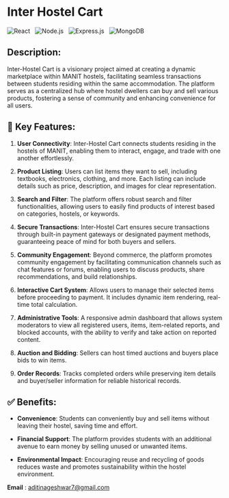 # Inter Hostel Cart

![React](https://img.shields.io/badge/Frontend-React-blue) &nbsp; ![Node.js](https://img.shields.io/badge/Backend-Node.js-yellowgreen) &nbsp; ![Express.js](https://img.shields.io/badge/Backend-Express.js-orange) &nbsp; ![MongoDB](https://img.shields.io/badge/Database-MongoDB-brightgreen)

<h2>Description:</h2>
Inter-Hostel Cart is a visionary project aimed at creating a dynamic marketplace within MANIT hostels, facilitating seamless transactions between students residing within the same accommodation. The platform serves as a centralized hub where hostel dwellers can buy and sell various products, fostering a sense of community and enhancing convenience for all users.

<h2>🚀 Key Features: </h2>

1. **User Connectivity**: Inter-Hostel Cart connects students residing in the hostels of MANIT, enabling them to interact, engage, and trade with one another effortlessly.

2. **Product Listing**: Users can list items they want to sell, including textbooks, electronics, clothing, and more. Each listing can include details such as price, description, and images for clear representation.

3. **Search and Filter**: The platform offers robust search and filter functionalities, allowing users to easily find products of interest based on categories, hostels, or keywords.

4. **Secure Transactions**: Inter-Hostel Cart ensures secure transactions through built-in payment gateways or designated payment methods, guaranteeing peace of mind for both buyers and sellers.

5. **Community Engagement**: Beyond commerce, the platform promotes community engagement by facilitating communication channels such as chat features or forums, enabling users to discuss products, share recommendations, and build relationships.

6. **Interactive Cart System**: Allows users to manage their selected items before proceeding to payment. It includes dynamic item rendering, real-time total calculation.

7. **Administrative Tools**: A responsive admin dashboard that allows system moderators to view all registered users, items, item-related reports, and blocked accounts, with the ability to verify and take action on reported content.

8. **Auction and Bidding**: Sellers can host timed auctions and buyers place bids to win items.

9. **Order Records**: Tracks completed orders while preserving item details and buyer/seller information for reliable historical records.

<h2>✅ Benefits:</h2>

- **Convenience**: Students can conveniently buy and sell items without leaving their hostel, saving time and effort.

- **Financial Support**: The platform provides students with an additional avenue to earn money by selling unused or unwanted items.

- **Environmental Impact**: Encouraging reuse and recycling of goods reduces waste and promotes sustainability within the hostel environment.


**Email** : aditinageshwar7@gmail.com